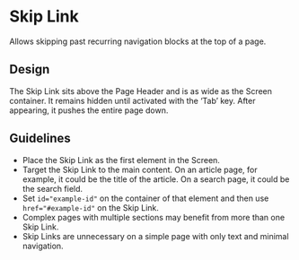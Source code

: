 <!-- @license CC0-1.0 -->

# Skip Link

Allows skipping past recurring navigation blocks at the top of a page.

## Design

The Skip Link sits above the Page Header and is as wide as the Screen container.
It remains hidden until activated with the ‘Tab’ key.
After appearing, it pushes the entire page down.

## Guidelines

- Place the Skip Link as the first element in the Screen.
- Target the Skip Link to the main content.
  On an article page, for example, it could be the title of the article.
  On a search page, it could be the search field.
- Set `id="example-id"` on the container of that element and then use `href="#example-id"` on the Skip Link.
- Complex pages with multiple sections may benefit from more than one Skip Link.
- Skip Links are unnecessary on a simple page with only text and minimal navigation.
